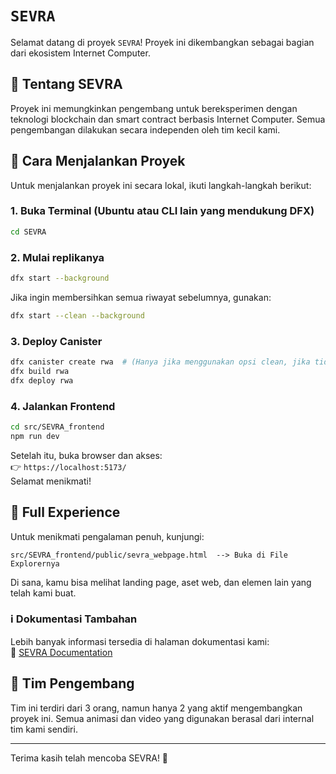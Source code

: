 # `SEVRA`

Selamat datang di proyek `SEVRA`! Proyek ini dikembangkan sebagai bagian dari ekosistem Internet Computer.

## 📖 Tentang SEVRA

Proyek ini memungkinkan pengembang untuk bereksperimen dengan teknologi blockchain dan smart contract berbasis Internet Computer. Semua pengembangan dilakukan secara independen oleh tim kecil kami.

## 🚀 Cara Menjalankan Proyek

Untuk menjalankan proyek ini secara lokal, ikuti langkah-langkah berikut:

### 1. Buka Terminal (Ubuntu atau CLI lain yang mendukung DFX)
```bash
cd SEVRA
```

### 2. Mulai replikanya
```bash
dfx start --background
```
Jika ingin membersihkan semua riwayat sebelumnya, gunakan:
```bash
dfx start --clean --background
```

### 3. Deploy Canister
```bash
dfx canister create rwa  # (Hanya jika menggunakan opsi clean, jika tidak, skip langkah ini)
dfx build rwa
dfx deploy rwa
```

### 4. Jalankan Frontend
```bash
cd src/SEVRA_frontend
npm run dev
```
Setelah itu, buka browser dan akses:  
👉 `https://localhost:5173/`  
Selamat menikmati!

## 🎨 Full Experience

Untuk menikmati pengalaman penuh, kunjungi:
```
src/SEVRA_frontend/public/sevra_webpage.html  --> Buka di File Explorernya
```
Di sana, kamu bisa melihat landing page, aset web, dan elemen lain yang telah kami buat.

### ℹ️ Dokumentasi Tambahan
Lebih banyak informasi tersedia di halaman dokumentasi kami:  
🔗 [SEVRA Documentation](https://sevra-finance.gitbook.io/sevra_ff/)

## 👥 Tim Pengembang
Tim ini terdiri dari 3 orang, namun hanya 2 yang aktif mengembangkan proyek ini. Semua animasi dan video yang digunakan berasal dari internal tim kami sendiri.

---
Terima kasih telah mencoba SEVRA! 🚀
